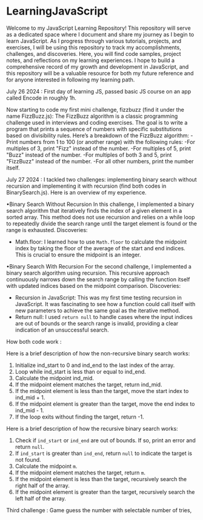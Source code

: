 # LearningJavaScript
Welcome to my JavaScript Learning Repository! This repository will serve as a dedicated space where I document and share my journey as I begin to learn JavaScript. As I progress through various tutorials, projects, and exercises, I will be using this repository to track my accomplishments, challenges, and discoveries. Here, you will find code samples, project notes, and reflections on my learning experiences. I hope to build a comprehensive record of my growth and development in JavaScript, and this repository will be a valuable resource for both my future reference and for anyone interested in following my learning path.

July 26 2024 : First day of learning JS, passed basic JS course on an app called Encode in roughly 1h. 

Now starting to code my first mini challenge, fizzbuzz (find it under the name FizzBuzz.js): The FizzBuzz algorithm is a classic programming challenge used in interviews and coding exercises. The goal is to write a program that prints a sequence of numbers with specific substitutions based on divisibility rules. Here’s a breakdown of the FizzBuzz algorithm:
-Print numbers from 1 to 100 (or another range) with the following rules:
-For multiples of 3, print "Fizz" instead of the number.
-For multiples of 5, print "Buzz" instead of the number.
-For multiples of both 3 and 5, print "FizzBuzz" instead of the number.
-For all other numbers, print the number itself.

July 27 2024 : I tackled two challenges: implementing binary search without recursion and implementing it with recursion (find both codes in BinarySearch.js). Here is an overview of my experience.

•Binary Search Without Recursion
In this challenge, I implemented a binary search algorithm that iteratively finds the index of a given element in a sorted array. This method does not use recursion and relies on a while loop to repeatedly divide the search range until the target element is found or the range is exhausted.
Discoveries:
- Math.floor: I learned how to use `Math.floor` to calculate the midpoint index by taking the floor of the average of the start and end indices. This is crucial to ensure the midpoint is an integer.

•Binary Search With Recursion
For the second challenge, I implemented a binary search algorithm using recursion. This recursive approach continuously narrows down the search range by calling the function itself with updated indices based on the midpoint comparison.
Discoveries:
- Recursion in JavaScript: This was my first time testing recursion in JavaScript. It was fascinating to see how a function could call itself with new parameters to achieve the same goal as the iterative method.
- Return null: I used `return null` to handle cases where the input indices are out of bounds or the search range is invalid, providing a clear indication of an unsuccessful search.


How both code work : 

Here is a brief description of how the non-recursive binary search works:
1. Initialize ind_start to 0 and ind_end to the last index of the array.
2. Loop while ind_start is less than or equal to ind_end.
3. Calculate the midpoint ind_mid.
4. If the midpoint element matches the target, return ind_mid.
5. If the midpoint element is less than the target, move the start index to ind_mid + 1.
6. If the midpoint element is greater than the target, move the end index to ind_mid - 1.
7. If the loop exits without finding the target, return -1.

Here is a brief description of how the recursive binary search works:
1. Check if `ind_start` or `ind_end` are out of bounds. If so, print an error and return `null`.
2. If `ind_start` is greater than `ind_end`, return `null` to indicate the target is not found.
3. Calculate the midpoint `m`.
4. If the midpoint element matches the target, return `m`.
5. If the midpoint element is less than the target, recursively search the right half of the array.
6. If the midpoint element is greater than the target, recursively search the left half of the array.



Third challenge :  Game guess the number with selectable number of tries, 